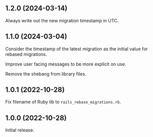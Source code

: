 ## 1.2.0 (2024-03-14)

Always write out the new migration timestamp in UTC.

## 1.1.0 (2024-03-04)

Consider the timestamp of the latest migration as the initial value for rebased
migrations.

Improve user facing messages to be more explicit on use.

Remove the shebang from library files.

## 1.0.1 (2022-10-28)

Fix filename of Ruby lib to `rails_rebase_migrations.rb`.

## 1.0.0 (2022-10-28)

Initial release.
